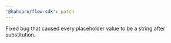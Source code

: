 ```yaml
---
'@hahnpro/flow-sdk': patch
---
```


Fixed bug that caused every placeholder value to be a string after substitution.
